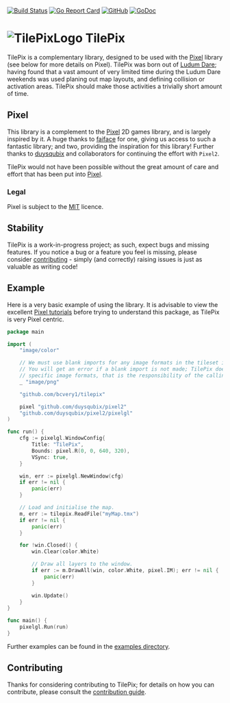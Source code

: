 [![Build Status](https://travis-ci.org/bcvery1/tilepix.svg?branch=master)](https://travis-ci.org/bcvery1/tilepix)
[![Go Report Card](https://goreportcard.com/badge/github.com/bcvery1/tilepix)](https://goreportcard.com/report/github.com/bcvery1/tilepix)
[![GitHub](https://img.shields.io/github/license/bcvery1/tilepix.svg)](https://github.com/bcvery1/tilepix/blob/master/LICENSE)
[![GoDoc](https://godoc.org/github.com/bcvery1/tilepix?status.svg)](https://godoc.org/github.com/bcvery1/tilepix)

# ![TilePixLogo](https://github.com/bcvery1/tilepix/blob/master/.github/assets/logo_small.png) TilePix
TilePix is a complementary library, designed to be used with the [Pixel](https://github.com/duysqubix/pixel2) library (see
below for more details on Pixel).  TilePix was born out of [Ludum Dare](https://ldjam.com/); having found that a vast
amount of very limited time during the Ludum Dare weekends was used planing out map layouts, and defining collision
or activation areas.  TilePix should make those activities a trivially short amount of time.

## Pixel
This library is a complement to the [Pixel](https://github.com/duysqubix/pixel2) 2D games library, and is largely inspired
by it.  A huge thanks to [faiface](https://github.com/faiface) for one, giving us access to such a fantastic library;
and two, providing the inspiration for this library! Further thanks to [duysqubix](https://github.com/duysqubix) and
collaborators for continuing the effort with `Pixel2`.

TilePix would not have been possible without the great amount of care and effort that has been put into
[Pixel](https://github.com/duysqubix/pixel2).

### Legal
Pixel is subject to the [MIT](https://github.com/duysqubix/pixel2/blob/master/LICENSE) licence.

## Stability
TilePix is a work-in-progress project; as such, expect bugs and missing features.  If you notice a bug or a feature you
feel is missing, please consider [contributing](https://github.com/bcvery1/tilepix/blob/master/CONTRIBUTING.md) - simply
(and correctly) raising issues is just as valuable as writing code!

## Example
Here is a very basic example of using the library.  It is advisable to view the excellent
[Pixel tutorials](https://github.com/duysqubix/pixel2/wiki) before trying to understand this package, as TilePix is very
Pixel centric.

```go
package main

import (
	"image/color"

	// We must use blank imports for any image formats in the tileset image sources.
	// You will get an error if a blank import is not made; TilePix does not import
	// specific image formats, that is the responsibility of the calling code.
	_ "image/png"

	"github.com/bcvery1/tilepix"

	pixel "github.com/duysqubix/pixel2"
	"github.com/duysqubix/pixel2/pixelgl"
)

func run() {
	cfg := pixelgl.WindowConfig{
		Title: "TilePix",
		Bounds: pixel.R(0, 0, 640, 320),
		VSync: true,
	}

	win, err := pixelgl.NewWindow(cfg)
	if err != nil {
		panic(err)
	}

	// Load and initialise the map.
	m, err := tilepix.ReadFile("myMap.tmx")
	if err != nil {
		panic(err)
	}

	for !win.Closed() {
		win.Clear(color.White)

		// Draw all layers to the window.
		if err := m.DrawAll(win, color.White, pixel.IM); err != nil {
			panic(err)
		}

		win.Update()
	}
}

func main() {
	pixelgl.Run(run)
}
```

Further examples can be found in the [examples directory](https://github.com/bcvery1/tilepix/tree/master/examples).

## Contributing
Thanks for considering contributing to TilePix; for details on how you can contribute, please consult the
[contribution guide](https://github.com/bcvery1/tilepix/blob/master/CONTRIBUTING.md).
